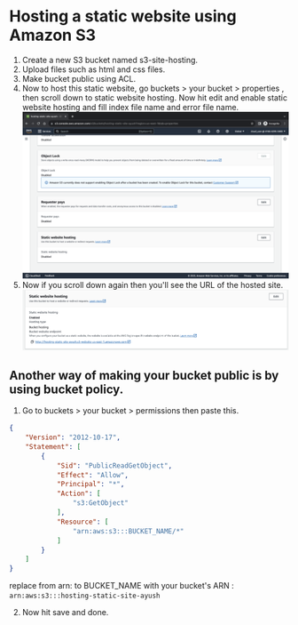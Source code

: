 # Hosting a static website using Amazon S3
1. Create a new S3 bucket named s3-site-hosting.
2. Upload files such as html and css files.
3. Make bucket public using ACL.
4. Now to host this static website, go buckets > your bucket > properties , then scroll down to static website hosting. Now hit edit and enable static website hosting and fill index file name and error file name.
![Alt text](/Photos/static-host.png)
5. Now if you scroll down again then you'll see the URL of the hosted site.
![Alt text](/Photos/static-host-2.png)

## Another way of making your bucket public is by using bucket policy.
1. Go to buckets > your bucket > permissions then paste this.
```Json
{
	"Version": "2012-10-17",
	"Statement": [
		{
			"Sid": "PublicReadGetObject",
			"Effect": "Allow",
			"Principal": "*",
			"Action": [
				"s3:GetObject"
			],
			"Resource": [
				"arn:aws:s3:::BUCKET_NAME/*"
			]
		}
	]
}
```
replace from arn: to BUCKET_NAME with your bucket's ARN : `arn:aws:s3:::hosting-static-site-ayush`

2. Now hit save and done.